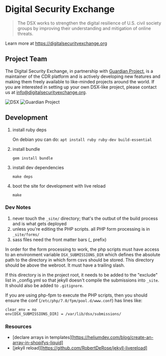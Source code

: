 # Digital Security Exchange

> The DSX works to strengthen the digital resilience of U.S. civil society
> groups by improving their understanding and mitigation of online threats.

Learn more at https://digitalsecurityexchange.org

## Project Team

The Digital Security Exchange, in partnership with [Guardian
Project](https://guardianproject.info/), is a
maintainer of the CDR platform and is actively developing new features and
making them freely available to like-minded projects around the world. If you
are interested in setting up your own DSX-like project, please contact us at
info@digitalsecurityexchange.org.

![DSX](https://github.com/digital-security-exchange/exchange-new/raw/develop/android-chrome-512x512.png)
![Guardian
Project](https://raw.githubusercontent.com/guardianproject/haven/master/art/logos/gplogo.png)

## Development

1. install ruby deps

   On debian you can do:
   `apt install ruby ruby-dev build-essential`

2. install bundle

   `gem install bundle`

3. install dev dependencies

   `make deps`

4. boot the site for development with live reload

   `make`

### Dev Notes

1. never touch the `_site/` directory; that's the outbut of the build process and is what gets deployed
2. unless you're editing the PHP scripts. all PHP form processing is in `_site/forms/`
2. sass files need the front matter bars (_ prefix)


In order for the form processing to work, the php scripts must have access to
an environment variable `DSX_SUBMISSIONS_DIR` which defines the absolute path
to the directory in which form csvs should be stored. This directory should be
above the webroot. It must have a trailing slash.

If this directory is in the project root, it needs to be added to the "exclude"
list in _config.yml so that jekyll doesn't compile the submissions into
`_site`.  It should also be added to `.gitignore`.

If you are using php-fpm to execute the PHP scripts, then you should ensure
the conf (`/etc/php/7.0/fpm/pool.d/www.conf`) has lines like:

```
clear_env = no
env[DSX_SUBMISSIONS_DIR] = /var/lib/dsx/submissions/
```

### Resources

- [declare arrays in templates][https://heliumdev.com/blog/create-an-array-in-shopifys-liquid]
- [jekyll reload][https://github.com/RobertDeRose/jekyll-livereload]


